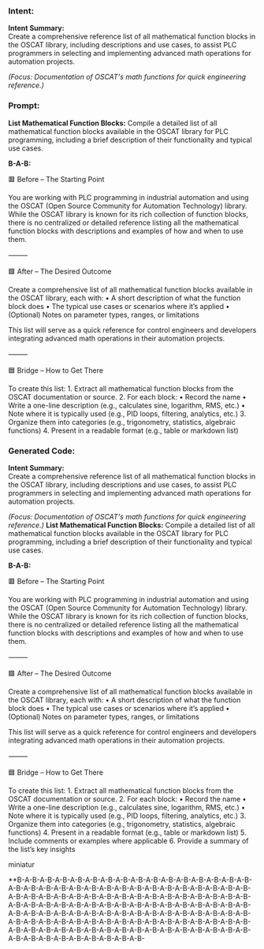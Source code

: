 ### Intent:
**Intent Summary:**  
Create a comprehensive reference list of all mathematical function blocks in the OSCAT library, including descriptions and use cases, to assist PLC programmers in selecting and implementing advanced math operations for automation projects.  

*(Focus: Documentation of OSCAT's math functions for quick engineering reference.)*

### Prompt:
**List Mathematical Function Blocks:**
Compile a detailed list of all mathematical function blocks available in the OSCAT library for PLC programming, including a brief description of their functionality and typical use cases.

**B-A-B:**

🟥 Before – The Starting Point

You are working with PLC programming in industrial automation and using the OSCAT (Open Source Community for Automation Technology) library. While the OSCAT library is known for its rich collection of function blocks, there is no centralized or detailed reference listing all the mathematical function blocks with descriptions and examples of how and when to use them.

⸻

🟩 After – The Desired Outcome

Create a comprehensive list of all mathematical function blocks available in the OSCAT library, each with:
	•	A short description of what the function block does
	•	The typical use cases or scenarios where it’s applied
	•	(Optional) Notes on parameter types, ranges, or limitations

This list will serve as a quick reference for control engineers and developers integrating advanced math operations in their automation projects.

⸻

🟦 Bridge – How to Get There

To create this list:
	1.	Extract all mathematical function blocks from the OSCAT documentation or source.
	2.	For each block:
	•	Record the name
	•	Write a one-line description (e.g., calculates sine, logarithm, RMS, etc.)
	•	Note where it is typically used (e.g., PID loops, filtering, analytics, etc.)
	3.	Organize them into categories (e.g., trigonometry, statistics, algebraic functions)
	4.	Present in a readable format (e.g., table or markdown list)

### Generated Code:
**Intent Summary:**  
Create a comprehensive reference list of all mathematical function blocks in the OSCAT library, including descriptions and use cases, to assist PLC programmers in selecting and implementing advanced math operations for automation projects.  

*(Focus: Documentation of OSCAT's math functions for quick engineering reference.)*
**List Mathematical Function Blocks:**
Compile a detailed list of all mathematical function blocks available in the OSCAT library for PLC programming, including a brief description of their functionality and typical use cases.

**B-A-B:**

🟥 Before – The Starting Point

You are working with PLC programming in industrial automation and using the OSCAT (Open Source Community for Automation Technology) library. While the OSCAT library is known for its rich collection of function blocks, there is no centralized or detailed reference listing all the mathematical function blocks with descriptions and examples of how and when to use them.

⸻

🟩 After – The Desired Outcome

Create a comprehensive list of all mathematical function blocks available in the OSCAT library, each with:
	•	A short description of what the function block does
	•	The typical use cases or scenarios where it’s applied
	•	(Optional) Notes on parameter types, ranges, or limitations

This list will serve as a quick reference for control engineers and developers integrating advanced math operations in their automation projects.

⸻

🟦 Bridge – How to Get There

To create this list:
	1.	Extract all mathematical function blocks from the OSCAT documentation or source.
	2.	For each block:
	•	Record the name
	•	Write a one-line description (e.g., calculates sine, logarithm, RMS, etc.)
	•	Note where it is typically used (e.g., PID loops, filtering, analytics, etc.)
	3.	Organize them into categories (e.g., trigonometry, statistics, algebraic functions)
	4.	Present in a readable format (e.g., table or markdown list)
	5.	Include comments or examples where applicable
	6.	Provide a summary of the list’s key insights

 miniatur

**B-A-B-A-B-A-B-A-B-A-B-A-B-A-B-A-B-A-B-A-B-A-B-A-B-A-B-A-B-A-B-A-B-A-B-A-B-A-B-A-B-A-B-A-B-A-B-A-B-A-B-A-B-A-B-A-B-A-B-A-B-A-B-A-B-A-B-A-B-A-B-A-B-A-B-A-B-A-B-A-B-A-B-A-B-A-B-A-B-A-B-A-B-A-B-A-B-A-B-A-B-A-B-A-B-A-B-A-B-A-B-A-B-A-B-A-B-A-B-A-B-A-B-A-B-A-B-A-B-A-B-A-B-A-B-A-B-A-B-A-B-A-B-A-B-A-B-A-B-A-B-A-B-A-B-A-B-A-B-A-B-A-B-A-B-A-B-A-B-A-B-A-B-A-B-A-B-A-B-A-B-A-B-A-B-A-B-A-B-A-B-A-B-A-B-A-B-A-B-A-B-A-B-A-B-A-B-A-B-A-B-A-B-A-B-A-B-A-B-A-B-A-B-A-B-A-B-A-B-A-B-A-B-A-B-A-B-A-B-A-B-
